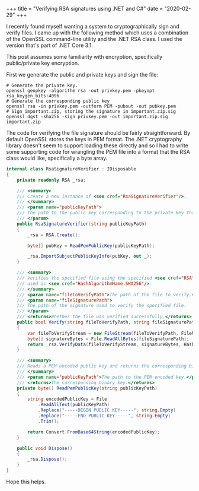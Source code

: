 +++
title = "Verifying RSA signatures using .NET and C#"
date = "2020-02-29"
+++

I recently found myself wanting a system to cryptographically sign and verify
files. I came up with the following method which uses a combination of the
OpenSSL command-line utility and the .NET RSA class. I used the version that's
part of .NET Core 3.1.

This post assumes some familiarity with encryption, specifically public/private
key encryption.

First we generate the public and private keys and sign the file:

```
# Generate the private key.
openssl genpkey -algorithm rsa -out privkey.pem -pkeyopt rsa_keygen_bits:4096
# Generate the corresponding public key
openssl rsa -in privkey.pem -outform PEM -pubout -out pubkey.pem
# Sign important.zip, storing the signature in important.zip.sig
openssl dgst -sha256 -sign privkey.pem -out important.zip.sig important.zip
```

The code for verifying the file signature should be fairly straightforward. By
default OpenSSL stores the keys in PEM format. The .NET cryptography library
doesn't seem to support loading these directly and so I had to write some
supporting code for wrangling the PEM file into a format that the RSA class
would like, specifically a byte array.

```cs
internal class RsaSignatureVerifier : IDisposable
{
    private readonly RSA _rsa;

    /// <summary>
    /// Create a new instance of <see cref="RsaSignatureVerifier"/>.
    /// </summary>
    /// <param name="publicKeyPath">
    /// The path to the public key corresponding to the private key that was used to sign files.
    /// </param>
    public RsaSignatureVerifier(string publicKeyPath)
    {
        _rsa = RSA.Create();

        byte[] pubKey = ReadPemPublicKey(publicKeyPath);

        _rsa.ImportSubjectPublicKeyInfo(pubKey, out _);
    }

    /// <summary>
    /// Verifies the specified file using the specified <see cref="RSA"/> signature. The digest
    /// used is <see cref="HashAlgorithmName.SHA256"/>.
    /// </summary>
    /// <param name="fileToVerifyPath">The path of the file to verify.</param>
    /// <param name="fileSignaturePath">
    /// The path of the signature used to verify the specified file.
    /// </param>
    /// <returns>Whether the file was verified successfully.</returns>
    public bool Verify(string fileToVerifyPath, string fileSignaturePath)
    {
        var fileToVerifyStream = new FileStream(fileToVerifyPath, FileMode.Open);
        byte[] signatureBytes = File.ReadAllBytes(fileSignaturePath);
        return _rsa.VerifyData(fileToVerifyStream, signatureBytes, HashAlgorithmName.SHA256, RSASignaturePadding.Pkcs1);
    }

    /// <summary>
    /// Reads a PEM encoded public key and returns the corresponding binary key.
    /// </summary>
    /// <param name="publicKeyPath">The path to the PEM encoded key.</param>
    /// <returns>The corresponding binary key.</returns>
    private byte[] ReadPemPublicKey(string publicKeyPath)
    {
        string encodedPublicKey = File
            .ReadAllText(publicKeyPath)
            .Replace("-----BEGIN PUBLIC KEY-----", string.Empty)
            .Replace("-----END PUBLIC KEY-----", string.Empty)
            .Trim();

        return Convert.FromBase64String(encodedPublicKey);
    }

    public void Dispose()
    {
        _rsa.Dispose();
    }
}
```

Hope this helps.
